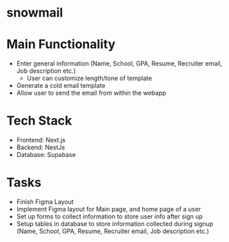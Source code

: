 # snowmail

# Main Functionality

- Enter general information (Name, School, GPA, Resume, Recruiter email, Job description etc.)
  - User can customize length/tone of template
- Generate a cold email template
- Allow user to send the email from within the webapp

# Tech Stack

- Frontend: Next.js
- Backend: NestJs
- Database: Supabase

# Tasks

- Finish Figma Layout
- Implement Figma layout for Main page, and home page of a user
- Set up forms to collect information to store user info after sign up
- Setup tables in database to store information collected during signup (Name, School, GPA, Resume, Recruiter email, Job description etc.)
